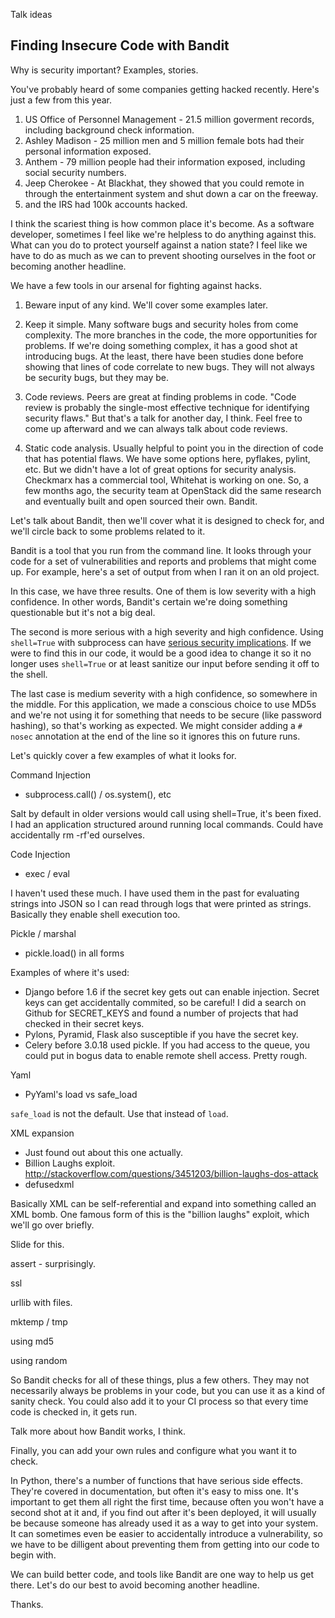 Talk ideas

Finding Insecure Code with Bandit
---------------------------------

Why is security important? Examples, stories.

You've probably heard of some companies getting hacked recently. Here's
just a few from this year.

1. US Office of Personnel Management - 21.5 million goverment records, including background check information.
2. Ashley Madison - 25 million men and 5 million female bots had their personal information exposed.
3. Anthem - 79 million people had their information exposed, including social security numbers.
4. Jeep Cherokee - At Blackhat, they showed that you could remote in through
the entertainment system and shut down a car on the freeway. 
5. and the IRS had 100k accounts hacked.

I think the scariest thing is how common place it's become.
As a software developer, sometimes I feel like we're helpless to do anything
against this. What can you do to protect yourself against a nation state?
I feel like we have to do as much as we can to prevent shooting ourselves
in the foot or becoming another headline.

We have a few tools in our arsenal for fighting against hacks.

1. Beware input of any kind. We'll cover some examples later.

2. Keep it simple. Many software bugs and security holes from come complexity.
The more branches in the code, the more opportunities for problems. If we're
doing something complex, it has a good shot at introducing bugs. At the least,
there have been studies done before showing that lines of code correlate to 
new bugs. They will not always be security bugs, but they may be.

3. Code reviews. Peers are great at finding problems in code.
"Code review is probably the single-most effective technique for identifying security flaws."
But that's a talk for another day, I think. Feel free to come up afterward
and we can always talk about code reviews.

4. Static code analysis. Usually helpful to point you in the direction of code 
that has potential flaws. We have some options here, pyflakes, pylint, etc.
But we didn't have a lot of great options for security analysis.
Checkmarx has a commercial tool, Whitehat is working on one.
So, a few months ago, the security team at OpenStack did the 
same research and eventually built and open sourced their own. Bandit.


Let's talk about Bandit, then we'll cover what it is designed to check for,
and we'll circle back to some problems related to it.

Bandit is a tool that you run from the command line. It looks through
your code for a set of vulnerabilities and reports and problems that might come
up. For example, here's a set of output from when I ran it on an old project.

In this case, we have three results. One of them is low severity with a high
confidence. In other words, Bandit's certain we're doing something questionable
but it's not a big deal.

The second is more serious with a high severity and high confidence.
Using `shell=True` with subprocess can have
[serious security implications](http://kevinlondon.com/2015/07/26/dangerous-python-functions.html).
If we were to find this in our code, it would be a good idea to change it so it
no longer uses `shell=True` or at least sanitize our input before sending
it off to the shell.

The last case is medium severity with a high confidence, so somewhere in the
middle.  For this application, we made a conscious choice to use MD5s and we're
not using it for something that needs to be secure (like password hashing), so
that's working as expected. We might consider adding a `# nosec` annotation
at the end of the line so it ignores this on future runs.


Let's quickly cover a few examples of what it looks for.

Command Injection

- subprocess.call() / os.system(), etc

Salt by default in older versions would call
using shell=True, it's been fixed. I had an application structured around
running local commands. Could have accidentally rm -rf'ed ourselves.


Code Injection

- exec / eval

I haven't used these much. I have used them in the past for evaluating strings
into JSON so I can read through logs that were printed as strings. Basically
they enable shell execution too.


Pickle / marshal

- pickle.load() in all forms

Examples of where it's used:
- Django before 1.6 if the secret key gets out can enable injection. Secret keys
can get accidentally commited, so be careful! I did a search on Github for
SECRET_KEYS and found a number of projects that had checked in their secret keys.
- Pylons, Pyramid, Flask also susceptible if you have the secret key.
- Celery before 3.0.18 used pickle. If you had access to the queue, you could put
in bogus data to enable remote shell access. Pretty rough.


Yaml 

- PyYaml's load vs safe_load

`safe_load` is not the default. Use that instead of `load`.


XML expansion

- Just found out about this one actually.
- Billion Laughs exploit. http://stackoverflow.com/questions/3451203/billion-laughs-dos-attack
- defusedxml


Basically XML can be self-referential and expand into something called an XML bomb.
One famous form of this is the "billion laughs" exploit, which we'll go over briefly.

Slide for this.


assert - surprisingly.

ssl

urllib with files.

mktemp / tmp

using md5

using random




So Bandit checks for all of these things, plus a few others. They may not
necessarily always be problems in your code, but you can use it as a kind
of sanity check. You could also add it to your CI process so that every time
code is checked in, it gets run.

Talk more about how Bandit works, I think.

Finally, you can add your own rules and configure what you want it to check.

In Python, there's a number of functions that have serious side effects.
They're covered in documentation, but often it's easy to miss one.
It's important to get them all right the first time, because often you won't have
a second shot at it and, if you find out after it's been deployed, it will
usually be because someone has already used it as a way to get into your system. 
It can sometimes even
be easier to accidentally introduce a vulnerability, so we have to be dilligent
about preventing them from getting into our code to begin with.

We can build better code, and tools like Bandit are one way to help us get there.
Let's do our best to avoid becoming another headline.

Thanks.
